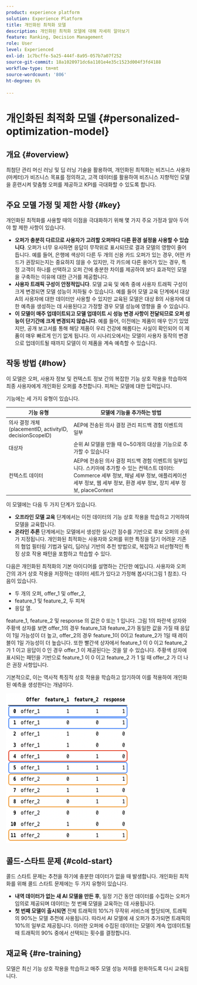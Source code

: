 ```yaml
---
product: experience platform
solution: Experience Platform
title: 개인화된 최적화 모델
description: 개인화된 최적화 모델에 대해 자세히 알아보기
feature: Ranking, Decision Management
role: User
level: Experienced
exl-id: 1c7bcffe-5a25-444f-8a95-057b7a07f252
source-git-commit: 18a1020971dc6a1101e4e35c1523d004f3fd4188
workflow-type: tm+mt
source-wordcount: '806'
ht-degree: 6%

---
```


# 개인화된 최적화 모델 {#personalized-optimization-model}

## 개요 {#overview}

최첨단 관리 머신 러닝 및 딥 러닝 기술을 활용하여, 개인화된 최적화는 비즈니스 사용자(마케터)가 비즈니스 목표를 정의하고, 고객 데이터를 활용하여 비즈니스 지향적인 모델을 훈련시켜 맞춤형 오퍼를 제공하고 KPI를 극대화할 수 있도록 합니다.

<!--![](../../rn/assets/do-not-localize/ai-ranking.gif)-->

## 주요 모델 가정 및 제한 사항 {#key}

개인화된 최적화를 사용할 때의 이점을 극대화하기 위해 몇 가지 주요 가정과 알아 두어야 할 제한 사항이 있습니다.

* **오퍼가 충분히 다르므로 사용자가 고려할 오퍼마다 다른 환경 설정을 사용할 수 있습니다**. 오퍼가 너무 유사하면 응답이 무작위로 표시되므로 결과 모델의 영향이 줄어듭니다.
예를 들어, 은행에 색상이 다른 두 개의 신용 카드 오퍼가 있는 경우, 어떤 카드가 권장되는지는 중요하지 않을 수 있지만, 각 카드에 다른 용어가 있는 경우, 특정 고객이 하나를 선택하고 오퍼 간에 충분한 차이를 제공하여 보다 효과적인 모델을 구축하는 이유에 대한 근거를 제공합니다.
* **사용자 트래픽 구성이 안정적입니다**. 모델 교육 및 예측 중에 사용자 트래픽 구성이 크게 변경되면 모델 성능이 저하될 수 있습니다. 예를 들어 모델 교육 단계에서 대상 A의 사용자에 대한 데이터만 사용할 수 있지만 교육된 모델은 대상 B의 사용자에 대한 예측을 생성하는 데 사용된다고 가정할 경우 모델 성능에 영향을 줄 수 있습니다.
* **이 모델이 매주 업데이트되고 모델 업데이트 시 성능 변경 사항이 전달되므로 오퍼 성능이 단기간에 크게 변경되지 않습니다**. 예를 들어, 이전에는 제품이 매우 인기 있었지만, 공개 보고서를 통해 해당 제품이 우리 건강에 해롭다는 사실이 확인되어 이 제품이 매우 빠르게 인기 없게 됩니다. 이 시나리오에서는 모델이 사용자 동작의 변경으로 업데이트될 때까지 모델이 이 제품을 계속 예측할 수 있습니다.

## 작동 방법 {#how}

이 모델은 오퍼, 사용자 정보 및 컨텍스트 정보 간의 복잡한 기능 상호 작용을 학습하여 최종 사용자에게 개인화된 오퍼를 추천합니다. 피쳐는 모델에 대한 입력입니다.

기능에는 세 가지 유형이 있습니다.

| 기능 유형 | 모델에 기능을 추가하는 방법 |
|--------------|----------------------------|
| 의사 결정 개체(placementID, activityID, decisionScopeID) | AEP에 전송된 의사 결정 관리 피드백 경험 이벤트의 일부 |
| 대상자 | 순위 AI 모델을 만들 때 0~50개의 대상을 기능으로 추가할 수 있습니다 |
| 컨텍스트 데이터 | AEP에 전송된 의사 결정 피드백 경험 이벤트의 일부입니다. 스키마에 추가할 수 있는 컨텍스트 데이터: Commerce 세부 정보, 채널 세부 정보, 애플리케이션 세부 정보, 웹 세부 정보, 환경 세부 정보, 장치 세부 정보, placeContext |

이 모델에는 다음 두 가지 단계가 있습니다.

* **오프라인 모델 교육** 단계에서는 이전 데이터의 기능 상호 작용을 학습하고 기억하여 모델을 교육합니다.
* **온라인 추론** 단계에서는 모델에서 생성한 실시간 점수를 기반으로 후보 오퍼의 순위가 지정됩니다. 개인화된 최적화는 사용자와 오퍼를 위한 특징을 담기 어려운 기존의 협업 필터링 기법과 달리, 딥러닝 기반의 추천 방법으로, 복잡하고 비선형적인 특징 상호 작용 패턴을 포함하고 학습할 수 있다.

다음은 개인화된 최적화의 기본 아이디어를 설명하는 간단한 예입니다. 사용자와 오퍼 간의 과거 상호 작용을 저장하는 데이터 세트가 있다고 가정해 봅시다(그림 1 참조). 다음이 있습니다.

* 두 개의 오퍼, offer_1 및 offer_2,
* feature_1 및 feature_2, 두 피쳐
* 응답 열.

feature_1, feature_2 및 response 의 값은 0 또는 1 입니다. 그림 1의 파란색 상자와 주황색 상자를 보면 offer_1의 경우 feature_1과 feature_2가 동일한 값을 가질 때 응답이 1일 가능성이 더 높고, offer_2의 경우 feature_1이 0이고 feature_2가 1일 때 레이블이 1일 가능성이 더 높습니다. 또한 빨간색 상자에서 feature_1 이 0 이고 feature_2 가 1 이고 응답이 0 인 경우 offer_1 이 제공된다는 것을 알 수 있습니다. 주황색 상자에 표시되는 패턴을 기반으로 feature_1 이 0 이고 feature_2 가 1 일 때 offer_2 가 더 나은 권장 사항입니다.

기본적으로, 이는 역사적 특징적 상호 작용을 학습하고 암기하여 이를 적용하여 개인화된 예측을 생성한다는 개념이다.

![](../assets/perso-ranking-schema.png)

## 콜드-스타트 문제 {#cold-start}

콜드 스타트 문제는 추천을 하기에 충분한 데이터가 없을 때 발생합니다. 개인화된 최적화를 위해 콜드 스타트 문제에는 두 가지 유형이 있습니다.

* **내역 데이터가 없는 새 AI 모델을 만든 후**, 일정 기간 동안 데이터를 수집하는 오퍼가 임의로 제공되며 데이터는 첫 번째 모델을 교육하는 데 사용됩니다.
* **첫 번째 모델이 출시되면** 전체 트래픽의 10%가 무작위 서비스에 할당되며, 트래픽의 90%는 모델 추천에 사용됩니다. 따라서 AI 모델에 새 오퍼가 추가되면 트래픽의 10%의 일부로 제공됩니다. 이러한 오퍼에 수집된 데이터는 모델이 계속 업데이트될 때 트래픽의 90% 중에서 선택되는 횟수를 결정합니다.

## 재교육 {#re-training}

모델은 최신 기능 상호 작용을 학습하고 매주 모델 성능 저하를 완화하도록 다시 교육됩니다.
